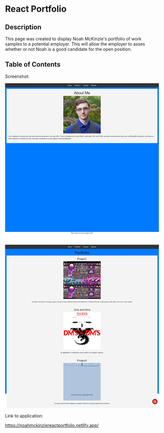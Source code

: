 # React Portfolio

## Description

This page was created to display Noah McKinzie's portfolio of work samples to a potential employer. This will allow the employer to asses whether or not Noah is a good candidate for the open position. 

## Table of Contents

Screenshot:

![About me page](src/assets/Aboutme.jpeg)
![Display page](src/assets/Projectdisplay.jpeg)

Link to application:

https://noahmckinziereactportfolio.netlify.app/
